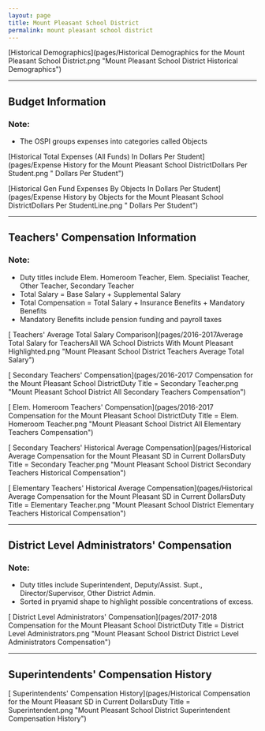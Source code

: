```yaml
---
layout: page
title: Mount Pleasant School District
permalink: mount pleasant school district
---
```



[Historical Demographics](pages/Historical Demographics for the Mount Pleasant School District.png "Mount Pleasant School District Historical Demographics")

___

## Budget Information
### Note:
- The OSPI groups expenses into categories called Objects

[Historical Total Expenses (All Funds) In Dollars Per Student](pages/Expense History for the Mount Pleasant School DistrictDollars Per Student.png " Dollars Per Student")

[Historical Gen Fund Expenses By Objects In Dollars Per Student](pages/Expense History by Objects for the Mount Pleasant School DistrictDollars Per StudentLine.png " Dollars Per Student")


___

## Teachers' Compensation Information
### Note:
- Duty titles include Elem. Homeroom Teacher, Elem. Specialist Teacher, Other Teacher, Secondary Teacher
- Total Salary = Base Salary + Supplemental Salary
- Total Compensation = Total Salary + Insurance Benefits + Mandatory Benefits
- Mandatory Benefits include pension funding and payroll taxes

[ Teachers' Average Total Salary Comparison](pages/2016-2017Average Total Salary for TeachersAll WA School Districts With Mount Pleasant Highlighted.png "Mount Pleasant School District Teachers Average Total Salary")

[ Secondary Teachers' Compensation](pages/2016-2017 Compensation for the Mount Pleasant School DistrictDuty Title = Secondary Teacher.png "Mount Pleasant School District All Secondary Teachers Compensation")

[ Elem. Homeroom Teachers' Compensation](pages/2016-2017 Compensation for the Mount Pleasant School DistrictDuty Title = Elem. Homeroom Teacher.png "Mount Pleasant School District All Elementary Teachers Compensation")

[ Secondary Teachers' Historical Average Compensation](pages/Historical Average Compensation for the Mount Pleasant SD in Current DollarsDuty Title = Secondary Teacher.png "Mount Pleasant School District Secondary Teachers Historical Compensation")

[ Elementary Teachers' Historical Average Compensation](pages/Historical Average Compensation for the Mount Pleasant SD in Current DollarsDuty Title = Elementary Teacher.png "Mount Pleasant School District Elementary Teachers Historical Compensation")


___

## District Level Administrators' Compensation

### Note:
- Duty titles include Superintendent, Deputy/Assist. Supt., Director/Supervisor, Other District Admin.
- Sorted in pryamid shape to highlight possible concentrations of excess.

[ District Level Administrators' Compensation](pages/2017-2018 Compensation for the Mount Pleasant School DistrictDuty Title = District Level Administrators.png "Mount Pleasant School District District Level Administrators Compensation")


___

## Superintendents' Compensation History

[ Superintendents' Compensation History](pages/Historical Compensation for the Mount Pleasant SD in Current DollarsDuty Title = Superintendent.png "Mount Pleasant School District Superintendent Compensation History")

